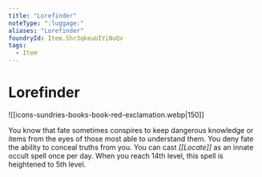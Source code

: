 ```yaml
---
title: "Lorefinder"
noteType: ":luggage:"
aliases: "Lorefinder"
foundryId: Item.Shr3qkeuUIYiNuQv
tags:
  - Item
---
```


# Lorefinder
![[icons-sundries-books-book-red-exclamation.webp|150]]

You know that fate sometimes conspires to keep dangerous knowledge or items from the eyes of those most able to understand them. You deny fate the ability to conceal truths from you. You can cast _[[Locate]]_ as an innate occult spell once per day. When you reach 14th level, this spell is heightened to 5th level.
